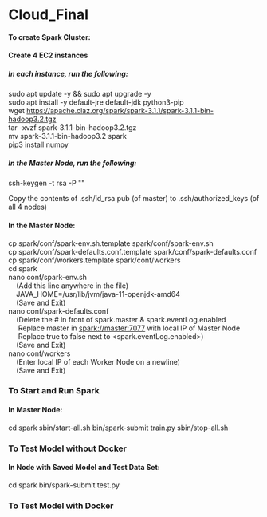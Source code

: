 # Cloud_Final

#### To create Spark Cluster:
#### Create 4 EC2 instances

##### In each instance, run the following:
sudo apt update -y && sudo apt upgrade -y  
sudo apt install -y default-jre default-jdk python3-pip  
wget https://apache.claz.org/spark/spark-3.1.1/spark-3.1.1-bin-hadoop3.2.tgz  
tar -xvzf spark-3.1.1-bin-hadoop3.2.tgz  
mv spark-3.1.1-bin-hadoop3.2 spark  
pip3 install numpy  

##### In the Master Node, run the following:
ssh-keygen -t rsa -P ""

Copy the contents of .ssh/id_rsa.pub (of master) to .ssh/authorized_keys (of all 4 nodes)

#### In the Master Node:
cp spark/conf/spark-env.sh.template spark/conf/spark-env.sh  
cp spark/conf/spark-defaults.conf.template spark/conf/spark-defaults.conf  
cp spark/conf/workers.template spark/conf/workers  
cd spark  
nano conf/spark-env.sh  
&nbsp;&nbsp;&nbsp;&nbsp;(Add this line anywhere in the file)  
&nbsp;&nbsp;&nbsp;&nbsp;JAVA_HOME=/usr/lib/jvm/java-11-openjdk-amd64  
&nbsp;&nbsp;&nbsp;&nbsp;(Save and Exit)  
nano conf/spark-defaults.conf  
&nbsp;&nbsp;&nbsp;&nbsp;(Delete the # in front of spark.master & spark.eventLog.enabled  
&nbsp;&nbsp;&nbsp;&nbsp;&nbsp;Replace master in <spark://master:7077> with local IP of Master Node  
&nbsp;&nbsp;&nbsp;&nbsp;&nbsp;Replace true to false next to <spark.eventLog.enabled>)  
&nbsp;&nbsp;&nbsp;&nbsp;(Save and Exit)  
nano conf/workers  
&nbsp;&nbsp;&nbsp;&nbsp;(Enter local IP of each Worker Node on a newline)  
&nbsp;&nbsp;&nbsp;&nbsp;(Save and Exit)  

### To Start and Run Spark
#### In Master Node:
cd spark
sbin/start-all.sh
bin/spark-submit train.py <CSV> <Path to Save Model>
sbin/stop-all.sh

### To Test Model without Docker
#### In Node with Saved Model and Test Data Set:
cd spark
bin/spark-submit test.py <CSV> <Path to Saved Model>

### To Test Model with Docker
